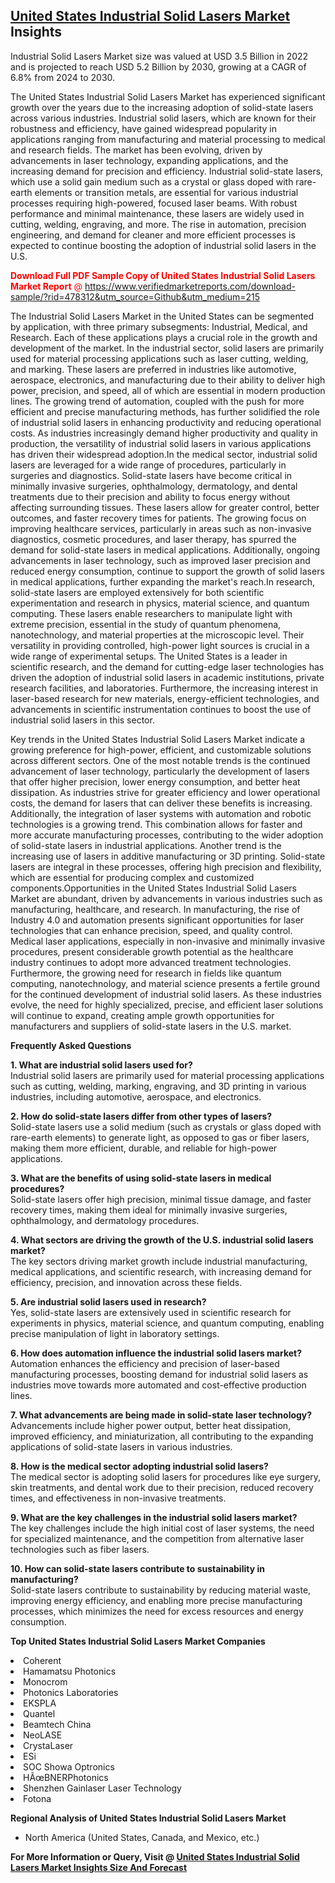 <h2><a href="https://www.verifiedmarketreports.com/download-sample/?rid=478312&amp;utm_source=Github&amp;utm_medium=215" target="_blank">United States Industrial Solid Lasers Market</a> Insights</h2><p>Industrial Solid Lasers Market size was valued at USD 3.5 Billion in 2022 and is projected to reach USD 5.2 Billion by 2030, growing at a CAGR of 6.8% from 2024 to 2030.</p><p><p>The United States Industrial Solid Lasers Market has experienced significant growth over the years due to the increasing adoption of solid-state lasers across various industries. Industrial solid lasers, which are known for their robustness and efficiency, have gained widespread popularity in applications ranging from manufacturing and material processing to medical and research fields. The market has been evolving, driven by advancements in laser technology, expanding applications, and the increasing demand for precision and efficiency. Industrial solid-state lasers, which use a solid gain medium such as a crystal or glass doped with rare-earth elements or transition metals, are essential for various industrial processes requiring high-powered, focused laser beams. With robust performance and minimal maintenance, these lasers are widely used in cutting, welding, engraving, and more. The rise in automation, precision engineering, and demand for cleaner and more efficient processes is expected to continue boosting the adoption of industrial solid lasers in the U.S.<p><span class=""><span style="color: #ff0000;"><strong>Download Full PDF Sample Copy of United States Industrial Solid Lasers Market Report</strong> @ </span><a href="https://www.verifiedmarketreports.com/download-sample/?rid=478312&amp;utm_source=Github&amp;utm_medium=215" target="_blank">https://www.verifiedmarketreports.com/download-sample/?rid=478312&amp;utm_source=Github&amp;utm_medium=215</a></span></p></p><p>The Industrial Solid Lasers Market in the United States can be segmented by application, with three primary subsegments: Industrial, Medical, and Research. Each of these applications plays a crucial role in the growth and development of the market. In the industrial sector, solid lasers are primarily used for material processing applications such as laser cutting, welding, and marking. These lasers are preferred in industries like automotive, aerospace, electronics, and manufacturing due to their ability to deliver high power, precision, and speed, all of which are essential in modern production lines. The growing trend of automation, coupled with the push for more efficient and precise manufacturing methods, has further solidified the role of industrial solid lasers in enhancing productivity and reducing operational costs. As industries increasingly demand higher productivity and quality in production, the versatility of industrial solid lasers in various applications has driven their widespread adoption.In the medical sector, industrial solid lasers are leveraged for a wide range of procedures, particularly in surgeries and diagnostics. Solid-state lasers have become critical in minimally invasive surgeries, ophthalmology, dermatology, and dental treatments due to their precision and ability to focus energy without affecting surrounding tissues. These lasers allow for greater control, better outcomes, and faster recovery times for patients. The growing focus on improving healthcare services, particularly in areas such as non-invasive diagnostics, cosmetic procedures, and laser therapy, has spurred the demand for solid-state lasers in medical applications. Additionally, ongoing advancements in laser technology, such as improved laser precision and reduced energy consumption, continue to support the growth of solid lasers in medical applications, further expanding the market's reach.In research, solid-state lasers are employed extensively for both scientific experimentation and research in physics, material science, and quantum computing. These lasers enable researchers to manipulate light with extreme precision, essential in the study of quantum phenomena, nanotechnology, and material properties at the microscopic level. Their versatility in providing controlled, high-power light sources is crucial in a wide range of experimental setups. The United States is a leader in scientific research, and the demand for cutting-edge laser technologies has driven the adoption of industrial solid lasers in academic institutions, private research facilities, and laboratories. Furthermore, the increasing interest in laser-based research for new materials, energy-efficient technologies, and advancements in scientific instrumentation continues to boost the use of industrial solid lasers in this sector.<p>Key trends in the United States Industrial Solid Lasers Market indicate a growing preference for high-power, efficient, and customizable solutions across different sectors. One of the most notable trends is the continued advancement of laser technology, particularly the development of lasers that offer higher precision, lower energy consumption, and better heat dissipation. As industries strive for greater efficiency and lower operational costs, the demand for lasers that can deliver these benefits is increasing. Additionally, the integration of laser systems with automation and robotic technologies is a growing trend. This combination allows for faster and more accurate manufacturing processes, contributing to the wider adoption of solid-state lasers in industrial applications. Another trend is the increasing use of lasers in additive manufacturing or 3D printing. Solid-state lasers are integral in these processes, offering high precision and flexibility, which are essential for producing complex and customized components.Opportunities in the United States Industrial Solid Lasers Market are abundant, driven by advancements in various industries such as manufacturing, healthcare, and research. In manufacturing, the rise of Industry 4.0 and automation presents significant opportunities for laser technologies that can enhance precision, speed, and quality control. Medical laser applications, especially in non-invasive and minimally invasive procedures, present considerable growth potential as the healthcare industry continues to adopt more advanced treatment technologies. Furthermore, the growing need for research in fields like quantum computing, nanotechnology, and material science presents a fertile ground for the continued development of industrial solid lasers. As these industries evolve, the need for highly specialized, precise, and efficient laser solutions will continue to expand, creating ample growth opportunities for manufacturers and suppliers of solid-state lasers in the U.S. market.</p><p><b>Frequently Asked Questions</b></p><p><b>1. What are industrial solid lasers used for?</b><br>Industrial solid lasers are primarily used for material processing applications such as cutting, welding, marking, engraving, and 3D printing in various industries, including automotive, aerospace, and electronics.</p><p><b>2. How do solid-state lasers differ from other types of lasers?</b><br>Solid-state lasers use a solid medium (such as crystals or glass doped with rare-earth elements) to generate light, as opposed to gas or fiber lasers, making them more efficient, durable, and reliable for high-power applications.</p><p><b>3. What are the benefits of using solid-state lasers in medical procedures?</b><br>Solid-state lasers offer high precision, minimal tissue damage, and faster recovery times, making them ideal for minimally invasive surgeries, ophthalmology, and dermatology procedures.</p><p><b>4. What sectors are driving the growth of the U.S. industrial solid lasers market?</b><br>The key sectors driving market growth include industrial manufacturing, medical applications, and scientific research, with increasing demand for efficiency, precision, and innovation across these fields.</p><p><b>5. Are industrial solid lasers used in research?</b><br>Yes, solid-state lasers are extensively used in scientific research for experiments in physics, material science, and quantum computing, enabling precise manipulation of light in laboratory settings.</p><p><b>6. How does automation influence the industrial solid lasers market?</b><br>Automation enhances the efficiency and precision of laser-based manufacturing processes, boosting demand for industrial solid lasers as industries move towards more automated and cost-effective production lines.</p><p><b>7. What advancements are being made in solid-state laser technology?</b><br>Advancements include higher power output, better heat dissipation, improved efficiency, and miniaturization, all contributing to the expanding applications of solid-state lasers in various industries.</p><p><b>8. How is the medical sector adopting industrial solid lasers?</b><br>The medical sector is adopting solid lasers for procedures like eye surgery, skin treatments, and dental work due to their precision, reduced recovery times, and effectiveness in non-invasive treatments.</p><p><b>9. What are the key challenges in the industrial solid lasers market?</b><br>The key challenges include the high initial cost of laser systems, the need for specialized maintenance, and the competition from alternative laser technologies such as fiber lasers.</p><p><b>10. How can solid-state lasers contribute to sustainability in manufacturing?</b><br>Solid-state lasers contribute to sustainability by reducing material waste, improving energy efficiency, and enabling more precise manufacturing processes, which minimizes the need for excess resources and energy consumption.</p></p><p><strong>Top United States Industrial Solid Lasers Market Companies</strong></p><div data-test-id=""><p><li>Coherent</li><li> Hamamatsu Photonics</li><li> Monocrom</li><li> Photonics Laboratories</li><li> EKSPLA</li><li> Quantel</li><li> Beamtech China</li><li> NeoLASE</li><li> CrystaLaser</li><li> ESi</li><li> SOC Showa Optronics</li><li> HÃœBNERPhotonics</li><li> Shenzhen Gainlaser Laser Technology</li><li> Fotona</li></p><div><strong>Regional Analysis of&nbsp;United States Industrial Solid Lasers Market</strong></div><ul><li dir="ltr"><p dir="ltr">North America&nbsp;(United States, Canada, and Mexico, etc.)</p></li></ul><p><strong>For More Information or Query, Visit @&nbsp;</strong><strong><a href="https://www.verifiedmarketreports.com/product/industrial-solid-lasers-market/?utm_source=Github&amp;utm_medium=215" target="_blank">United States Industrial Solid Lasers Market Insights Size And Forecast</a></strong></p></div>
